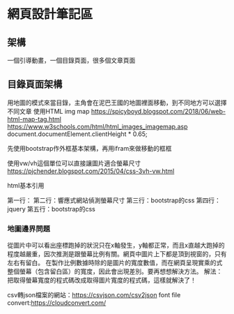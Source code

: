 # 網頁設計筆記區
## 架構
一個引導動畫，一個目錄頁面，很多個文章頁面

## 目錄頁面架構
用地圖的模式來當目錄，主角會在泥巴王國的地圖裡面移動，到不同地方可以選擇不同文章
使用HTML img map
https://spicyboyd.blogspot.com/2018/06/web-html-map-tag.html
https://www.w3schools.com/html/html_images_imagemap.asp
document.documentElement.clientHeight * 0.65;

先使用bootstrap作外框基本架構，再用ifram來做移動的框框

使用vw/vh這個單位可以直接讓圖片適合螢幕尺寸
https://pjchender.blogspot.com/2015/04/css-3vh-vw.html


html基本引用
    <meta charset="utf-8">
    <meta name="viewport" content="width=device-width, initial-scale=1">
    <link href="https://cdn.jsdelivr.net/npm/bootstrap@5.1.3/dist/css/bootstrap.min.css" rel="stylesheet"
        integrity="sha384-1BmE4kWBq78iYhFldvKuhfTAU6auU8tT94WrHftjDbrCEXSU1oBoqyl2QvZ6jIW3" crossorigin="anonymous">
    <script src="https://ajax.googleapis.com/ajax/libs/jquery/1.11.2/jquery.min.js"></script>
    <script src="https://cdn.jsdelivr.net/npm/bootstrap@5.1.1/dist/js/bootstrap.bundle.min.js"
        integrity="sha384-/bQdsTh/da6pkI1MST/rWKFNjaCP5gBSY4sEBT38Q/9RBh9AH40zEOg7Hlq2THRZ"
        crossorigin="anonymous"></script>


第一行：
第二行：響應式網站偵測螢幕尺寸
第三行：bootstrap的css
第四行：jquery
第五行：bootstrap的css

### 地圖邊界問題
從圖片中可以看出座標跑掉的狀況只在x軸發生，y軸都正常，而且x直越大跑掉的程度越嚴重，因次推測是跟螢幕比例有關。網頁中圖片上下都是頂到視窗的，只有左右有留白。
在製作比例數據時除的是圖片的寬度數值，而在網頁呈現實乘的式整個螢幕（包含留白區）的寬度，因此會出現差別。要再想想解決方法。
解法：把取得螢幕寬度的程式碼改成取得圖片寬度的程式碼，這樣就解決了！


csv轉json檔案的網站：https://csvjson.com/csv2json
font file convert:https://cloudconvert.com/